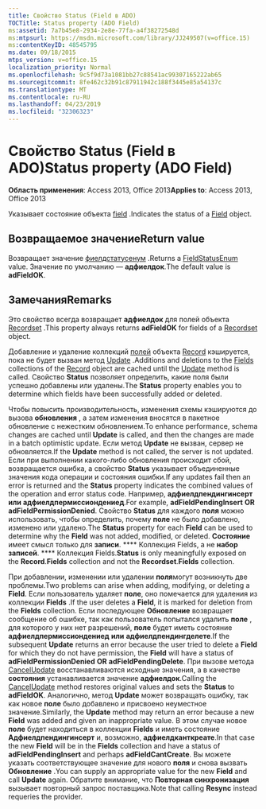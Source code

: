 ```yaml
---
title: Свойство Status (Field в ADO)
TOCTitle: Status property (ADO Field)
ms:assetid: 7a7b45e8-2934-2e8e-77fa-a4f38272548d
ms:mtpsurl: https://msdn.microsoft.com/library/JJ249507(v=office.15)
ms:contentKeyID: 48545795
ms.date: 09/18/2015
mtps_version: v=office.15
localization_priority: Normal
ms.openlocfilehash: 9c5f9d73a1081bb27c88541ac99307165222ab65
ms.sourcegitcommit: 8fe462c32b91c87911942c188f3445e85a54137c
ms.translationtype: MT
ms.contentlocale: ru-RU
ms.lasthandoff: 04/23/2019
ms.locfileid: "32306323"
---
```

# <a name="status-property-ado-field"></a><span data-ttu-id="5a4da-102">Свойство Status (Field в ADO)</span><span class="sxs-lookup"><span data-stu-id="5a4da-102">Status property (ADO Field)</span></span>


<span data-ttu-id="5a4da-103">**Область применения**: Access 2013, Office 2013</span><span class="sxs-lookup"><span data-stu-id="5a4da-103">**Applies to**: Access 2013, Office 2013</span></span>

<span data-ttu-id="5a4da-104">Указывает состояние объекта [field](field-object-ado.md) .</span><span class="sxs-lookup"><span data-stu-id="5a4da-104">Indicates the status of a [Field](field-object-ado.md) object.</span></span>

## <a name="return-value"></a><span data-ttu-id="5a4da-105">Возвращаемое значение</span><span class="sxs-lookup"><span data-stu-id="5a4da-105">Return value</span></span>

<span data-ttu-id="5a4da-106">Возвращает значение [фиелдстатусенум](fieldstatusenum.md) .</span><span class="sxs-lookup"><span data-stu-id="5a4da-106">Returns a [FieldStatusEnum](fieldstatusenum.md) value.</span></span> <span data-ttu-id="5a4da-107">Значение по умолчанию — **адфиелдок**.</span><span class="sxs-lookup"><span data-stu-id="5a4da-107">The default value is **adFieldOK**.</span></span>

## <a name="remarks"></a><span data-ttu-id="5a4da-108">Замечания</span><span class="sxs-lookup"><span data-stu-id="5a4da-108">Remarks</span></span>

<span data-ttu-id="5a4da-109">Это свойство всегда возвращает **адфиелдок** для полей объекта [Recordset](recordset-object-ado.md) .</span><span class="sxs-lookup"><span data-stu-id="5a4da-109">This property always returns **adFieldOK** for fields of a [Recordset](recordset-object-ado.md) object.</span></span>

<span data-ttu-id="5a4da-110">Добавление и удаление коллекций [полей](fields-collection-ado.md) объекта [Record](record-object-ado.md) кэшируется, пока не будет вызван метод [Update](update-method-ado.md) .</span><span class="sxs-lookup"><span data-stu-id="5a4da-110">Additions and deletions to the [Fields](fields-collection-ado.md) collections of the [Record](record-object-ado.md) object are cached until the [Update](update-method-ado.md) method is called.</span></span> <span data-ttu-id="5a4da-111">Свойство **Status** позволяет определить, какие поля были успешно добавлены или удалены.</span><span class="sxs-lookup"><span data-stu-id="5a4da-111">The **Status** property enables you to determine which fields have been successfully added or deleted.</span></span>

<span data-ttu-id="5a4da-112">Чтобы повысить производительность, изменения схемы кэшируются до вызова **обновления** , а затем изменения вносятся в пакетное обновление с нежестким обновлением.</span><span class="sxs-lookup"><span data-stu-id="5a4da-112">To enhance performance, schema changes are cached until **Update** is called, and then the changes are made in a batch optimistic update.</span></span> <span data-ttu-id="5a4da-113">Если метод **Update** не вызван, сервер не обновляется.</span><span class="sxs-lookup"><span data-stu-id="5a4da-113">If the **Update** method is not called, the server is not updated.</span></span> <span data-ttu-id="5a4da-114">Если при выполнении какого-либо обновления происходит сбой, возвращается ошибка, а свойство **Status** указывает объединенные значения кода операции и состояния ошибки.</span><span class="sxs-lookup"><span data-stu-id="5a4da-114">If any updates fail then an error is returned and the **Status** property indicates the combined values of the operation and error status code.</span></span> <span data-ttu-id="5a4da-115">Например, **адфиелдпендингинсерт** **или** **адфиелдпермиссиондениед**.</span><span class="sxs-lookup"><span data-stu-id="5a4da-115">For example, **adFieldPendingInsert** **OR** **adFieldPermissionDenied**.</span></span> <span data-ttu-id="5a4da-116">Свойство **Status** для каждого **поля** можно использовать, чтобы определить, почему **поле** не было добавлено, изменено или удалено.</span><span class="sxs-lookup"><span data-stu-id="5a4da-116">The **Status** property for each **Field** can be used to determine why the **Field** was not added, modified, or deleted.</span></span> <span data-ttu-id="5a4da-117">**Состояние** имеет смысл только для **записи**. \*\*\*\* Коллекция Fields, а не **набор записей**. \*\*\*\* Коллекция Fields.</span><span class="sxs-lookup"><span data-stu-id="5a4da-117">**Status** is only meaningfully exposed on the **Record**.**Fields** collection and not the **Recordset**.**Fields** collection.</span></span>

<span data-ttu-id="5a4da-118">При добавлении, изменении или удалении **поля**могут возникнуть две проблемы.</span><span class="sxs-lookup"><span data-stu-id="5a4da-118">Two problems can arise when adding, modifying, or deleting a **Field**.</span></span> <span data-ttu-id="5a4da-119">Если пользователь удаляет **поле**, оно помечается для удаления из коллекции **Fields** .</span><span class="sxs-lookup"><span data-stu-id="5a4da-119">If the user deletes a **Field**, it is marked for deletion from the **Fields** collection.</span></span> <span data-ttu-id="5a4da-120">Если последующее **Обновление** возвращает сообщение об ошибке, так как пользователь попытался удалить **поле** , для которого у них нет разрешений, **поле** будет иметь состояние **адфиелдпермиссиондениед** **или** **адфиелдпендингделете**.</span><span class="sxs-lookup"><span data-stu-id="5a4da-120">If the subsequent **Update** returns an error because the user tried to delete a **Field** for which they do not have permission, the **Field** will have a status of **adFieldPermissionDenied** **OR** **adFieldPendingDelete**.</span></span> <span data-ttu-id="5a4da-121">При вызове метода [CancelUpdate](cancelupdate-method-ado.md) восстанавливаются исходные значения, а в качестве **состояния** устанавливается значение **адфиелдок**.</span><span class="sxs-lookup"><span data-stu-id="5a4da-121">Calling the [CancelUpdate](cancelupdate-method-ado.md) method restores original values and sets the **Status** to **adFieldOK**.</span></span> <span data-ttu-id="5a4da-122">Аналогично, метод **Update** может возвращать ошибку, так как новое **поле** было добавлено и присвоено неуместное значение.</span><span class="sxs-lookup"><span data-stu-id="5a4da-122">Similarly, the **Update** method may return an error because a new **Field** was added and given an inappropriate value.</span></span> <span data-ttu-id="5a4da-123">В этом случае новое **поле** будет находиться в коллекции **Fields** и иметь состояние **Адфиелдпендингинсерт** и, возможно, **адфиелдканткреате**.</span><span class="sxs-lookup"><span data-stu-id="5a4da-123">In that case the new **Field** will be in the **Fields** collection and have a status of **adFieldPendingInsert** and perhaps **adFieldCantCreate**.</span></span> <span data-ttu-id="5a4da-124">Вы можете указать соответствующее значение для нового **поля** и снова вызвать **Обновление** .</span><span class="sxs-lookup"><span data-stu-id="5a4da-124">You can supply an appropriate value for the new **Field** and call **Update** again.</span></span> <span data-ttu-id="5a4da-125">Обратите внимание, что **Повторная синхронизация** вызывает повторный запрос поставщика.</span><span class="sxs-lookup"><span data-stu-id="5a4da-125">Note that calling **Resync** instead requeries the provider.</span></span>

